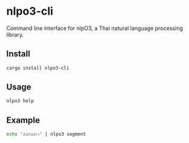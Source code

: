 # nlpo3-cli

Command line interface for nlpO3, a Thai natural language processing library.

## Install

```bash
cargo install nlpo3-cli
```

## Usage

```bash
nlpo3 help
```

## Example

```bash
echo "ฉันกินข้าว" | nlpo3 segment
```
